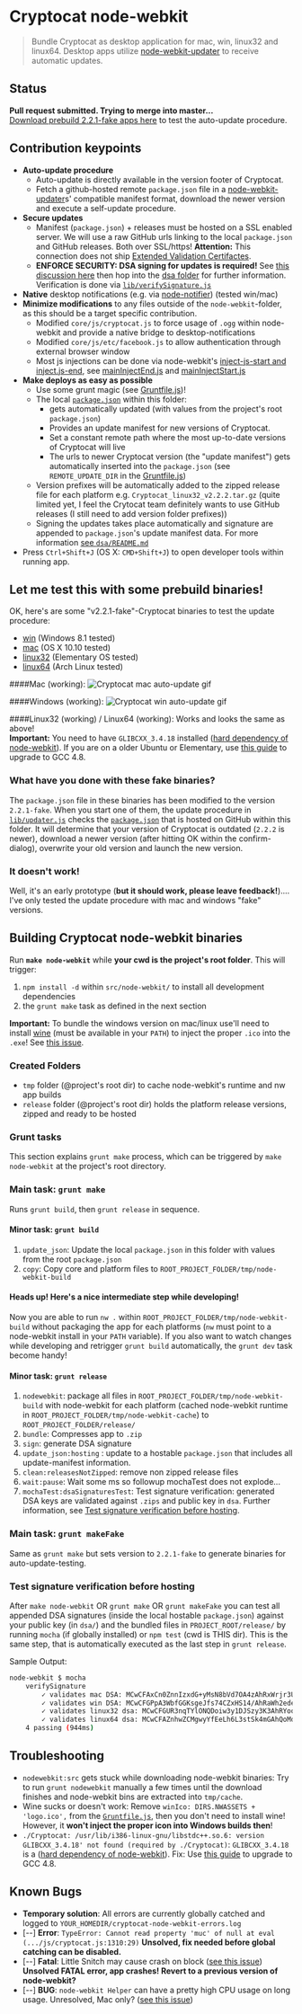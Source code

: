 # Cryptocat node-webkit
> Bundle Cryptocat as desktop application for mac, win, linux32 and linux64.
> Desktop apps utilize [node-webkit-updater](https://github.com/edjafarov/node-webkit-updater) to receive automatic updates.

## Status
**Pull request submitted. Trying to merge into master...**  
[Download prebuild 2.2.1-fake apps here](#let-me-test-this-with-some-prebuild-binaries) to test the auto-update procedure.

## Contribution keypoints
- **Auto-update procedure**
	- Auto-update is directly available in the version footer of Cryptocat.
	- Fetch a github-hosted remote `package.json` file in a [node-webkit-updater](https://github.com/edjafarov/node-webkit-updater)s' compatible manifest format, download the newer version and execute a self-update procedure.
- **Secure updates**
	- Manifest (`package.json`) + releases must be hosted on a SSL enabled server. We will use a raw GitHub urls linking to the local `package.json` and GitHub releases. Both over SSL/https! **Attention:** This connection does not ship [Extended Validation Certifactes](http://en.wikipedia.org/wiki/Extended_Validation_Certificate).
	- **ENFORCE SECURITY: DSA signing for updates is required!** See [this discussion here](https://github.com/edjafarov/node-webkit-updater/issues/56) then hop into the [dsa folder](dsa/) for further information. Verification is done via [`lib/verifySignature.js`](lib/verifySignature.js)
- **Native** desktop notifications (e.g. via [node-notifier](https://github.com/mikaelbr/node-notifier)) (tested win/mac)
- **Minimize modifications** to any files outside of the `node-webkit`-folder, as this should be a target specific contribution.
	- Modified `core/js/cryptocat.js` to force usage of `.ogg` within node-webkit and provide a native bridge to desktop-notifications
	- Modified `core/js/etc/facebook.js` to allow authentication through external browser window
	- Most js injections can be done via node-webkit's [inject-js-start and inject.js-end](https://github.com/rogerwang/node-webkit/wiki/Manifest-format#inject-js-start--inject-js-end), see [mainInjectEnd.js](mainInjectEnd.js) and [mainInjectStart.js](mainInjectStart.js)
- **Make deploys as easy as possible**
	- Use some grunt magic (see [Gruntfile.js](Gruntfile.js))!
	- The local [`package.json`](package.json) within this folder:
		- gets automatically updated (with values from the project's root `package.json`)
		- Provides an update manifest for new versions of Cryptocat.
		- Set a constant remote path where the most up-to-date versions of Cryptocat will live
		- The urls to newer Cryptocat version (the "update manifest") gets automatically inserted into the `package.json` (see `REMOTE_UPDATE_DIR` in the [Gruntfile.js](Gruntfile.js))
	- Version prefixes will be automatically added to the zipped release file for each platform e.g. `Cryptocat_linux32_v2.2.2.tar.gz` (quite limited yet, I feel the Crytocat team definitely wants to use GitHub releases (I still need to add version folder prefixes))
	- Signing the updates takes place automatically and signature are appended to `package.json`'s update manifest data. For more information [see `dsa/README.md`](dsa/README.md)
- Press `Ctrl+Shift+J` (OS X: `CMD+Shift+J`) to open developer tools within running app.

## Let me **test** this with some prebuild binaries!
OK, here's are some "v2.2.1-fake"-Cryptocat binaries to test the update procedure:
- [win](https://dl.dropboxusercontent.com/u/2624630/cryptocat_nw_update_test/Cryptocat_win_v2.2.1-fake.zip) (Windows 8.1 tested)
- [mac](https://dl.dropboxusercontent.com/u/2624630/cryptocat_nw_update_test/Cryptocat_mac_v2.2.1-fake.zip) (OS X 10.10 tested)
- [linux32](https://dl.dropboxusercontent.com/u/2624630/cryptocat_nw_update_test/Cryptocat_linux32_v2.2.1-fake.tar.gz) (Elementary OS tested)
- [linux64](https://dl.dropboxusercontent.com/u/2624630/cryptocat_nw_update_test/Cryptocat_linux64_v2.2.1-fake.tar.gz) (Arch Linux tested)

####Mac (working): 
![Cryptocat mac auto-update gif](http://i.giphy.com/3rgXBFpaJeJrhPltkc.gif)

####Windows (working): 
![Cryptocat win auto-update gif](http://i.giphy.com/yoJC2rfqFbOMnvwRpe.gif)

####Linux32 (working) / Linux64 (working): 
Works and looks the same as above!  
**Important:** You need to have `GLIBCXX_3.4.18` installed ([hard dependency of node-webkit](https://github.com/rogerwang/node-webkit/issues/1839)). If you are on a older Ubuntu or Elementary, use [this guide](http://ubuntuhandbook.org/index.php/2013/08/install-gcc-4-8-via-ppa-in-ubuntu-12-04-13-04/) to upgrade to GCC 4.8.

### What have you done with these fake binaries?
The `package.json` file in these binaries has been modified to the version `2.2.1-fake`. When you start one of them, the update procedure in [`lib/updater.js`](lib/updater.js) checks the [`package.json`](package.json) that is hosted on GitHub within this folder. It will determine that your version of Cryptocat is outdated (`2.2.2` is newer), download a newer version (after hitting OK within the confirm-dialog), overwrite your old version and launch the new version.

### It doesn't work!
Well, it's an early prototype (**but it should work, please leave feedback!**)....  
I've only tested the update procedure with mac and windows "fake" versions.

## Building Cryptocat node-webkit binaries
Run **`make node-webkit`** while **your cwd is the project's root folder**. This will trigger: 
1. `npm install -d` within `src/node-webkit/` to install all development dependencies
2. the `grunt make` task as defined in the next section

**Important:** To bundle the windows version on mac/linux use'll need to install [wine](https://www.winehq.org/) (must be available in your `PATH`) to inject the proper `.ico` into the `.exe`! See [this issue](https://github.com/mllrsohn/node-webkit-builder/issues/19).

### Created Folders
- `tmp` folder (@project's root dir) to cache node-webkit's runtime and nw app builds
- `release` folder (@project's root dir) holds the platform release versions, zipped and ready to be hosted

### Grunt tasks
This section explains `grunt make` process, which can be triggered by `make node-webkit` at the project's root directory.

### Main task: `grunt make`
Runs `grunt build`, then `grunt release` in sequence.

#### Minor task: `grunt build`
1. `update_json`: Update the local `package.json` in this folder with values from the root `package.json`
2. `copy`: Copy core and platform files to `ROOT_PROJECT_FOLDER/tmp/node-webkit-build`

#### Heads up! Here's a nice intermediate step while developing!
Now you are able to run `nw .` within `ROOT_PROJECT_FOLDER/tmp/node-webkit-build` without packaging the app for each platforms (`nw` must point to a node-webkit install in your `PATH` variable). If you also want to watch changes while developing and retrigger `grunt build` automatically, the `grunt dev` task become handy!

#### Minor task: `grunt release`
1. `nodewebkit`: package all files in `ROOT_PROJECT_FOLDER/tmp/node-webkit-build` with node-webkit for each platform (cached node-webkit runtime in `ROOT_PROJECT_FOLDER/tmp/node-webkit-cache`) to `ROOT_PROJECT_FOLDER/release/`
2. `bundle`: Compresses app to `.zip`
3. `sign`: generate DSA signature
4. `update_json:hosting` : update to a hostable `package.json` that includes all update-manifest information.
5. `clean:releasesNotZipped`: remove non zipped release files
6. `wait:pause`: Wait some ms so followup mochaTest does not explode... 
7. `mochaTest:dsaSignaturesTest`: Test signature verification: generated DSA keys are validated against `.zips` and public key in `dsa`. Further information, see [Test signature verification before hosting](#test-signature-verification-before-hosting).

### Main task: `grunt makeFake`
Same as `grunt make` but sets version to `2.2.1-fake` to generate binaries for auto-update-testing.

### Test signature verification before hosting
After `make node-webkit` OR `grunt make` OR `grunt makeFake` you can test all appended DSA signatures (inside the local hostable `package.json`) against your public key (in `dsa/`) and the bundled files in `PROJECT_ROOT/release/` by running `mocha` (if globally installed) or `npm test` (cwd is THIS dir). This is the same step, that is automatically executed as the last step in `grunt release`.

Sample Output:
```bash
node-webkit $ mocha
	verifySignature
		✓ validates mac DSA: MCwCFAxCn0ZnnIzxdG+yMsN8bVd7OA4zAhRxWrjr3UePSW8E63I3nJ3qoh4Qow== (296ms)
		✓ validates win DSA: MCwCFGPpA3WbfGGKsgeJfs74CZxHS14/AhRaWh2edeMhMNHJ1ibNXJD4rwAf2w== (201ms)
		✓ validates linux32 dsa: MCwCFGUR3nqTYlONQDoiw3y1DJSzy3K3AhRYooSVw4sJ0ByhJUjkEH3wkS95tw== (234ms)
		✓ validates linux64 dsa: MCwCFAZnhwZCMgwyYfEeLh6L3stSk4mGAhQoMdoec4723PHljEJbq4iXbDKY0w== (198ms)
	4 passing (944ms)
```

## Troubleshooting
- `nodewebkit:src` gets stuck while downloading node-webkit binaries: Try to run `grunt nodewebkit` manually a few times until the download finishes and node-webkit bins are extracted into `tmp/cache`.
- Wine sucks or doesn't work: Remove `winIco: DIRS.NWASSETS + 'logo.ico',` from the [`Gruntfile.js`](https://github.com/majodev/cryptocat/blob/master/src/node-webkit/Gruntfile.js#L136), then you don't need to install wine! However, it **won't inject the proper icon into Windows builds then**!
- `./Cryptocat: /usr/lib/i386-linux-gnu/libstdc++.so.6: version GLIBCXX_3.4.18' not found (required by ./Cryptocat)`: `GLIBCXX_3.4.18` is a ([hard dependency of node-webkit](https://github.com/rogerwang/node-webkit/issues/1839)). Fix: Use [this guide](http://ubuntuhandbook.org/index.php/2013/08/install-gcc-4-8-via-ppa-in-ubuntu-12-04-13-04/) to upgrade to GCC 4.8.

## Known Bugs
- **Temporary solution**: All errors are currently globally catched and logged to `YOUR_HOMEDIR/cryptocat-node-webkit-errors.log`
- [--] **Error**: `TypeError: Cannot read property 'muc' of null at eval (.../js/cryptocat.js:1310:29)` **Unsolved, fix needed before global catching can be disabled.**
- [--] **Fatal**: Little Snitch may cause crash on block ([see this issue](https://github.com/rogerwang/node-webkit/issues/2585)) **Unsolved FATAL error, app crashes! Revert to a previous version of node-webkit?**
- [--] **BUG**: `node-webkit Helper` can have a pretty high CPU usage on long usage. Unresolved, Mac only? ([see this issue](https://github.com/LightTable/LightTable/issues/1088))
